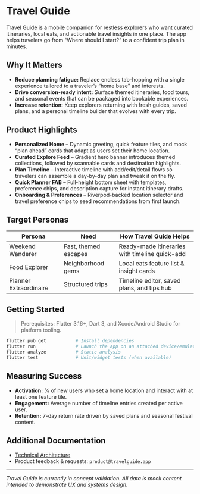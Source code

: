 # Travel Guide

Travel Guide is a mobile companion for restless explorers who want curated itineraries, local eats, and actionable travel insights in one place. The app helps travelers go from “Where should I start?” to a confident trip plan in minutes.

## Why It Matters
- **Reduce planning fatigue:** Replace endless tab-hopping with a single experience tailored to a traveler’s “home base” and interests.
- **Drive conversion-ready intent:** Surface themed itineraries, food tours, and seasonal events that can be packaged into bookable experiences.
- **Increase retention:** Keep explorers returning with fresh guides, saved plans, and a personal timeline builder that evolves with every trip.

## Product Highlights
- **Personalized Home** – Dynamic greeting, quick feature tiles, and mock “plan ahead” cards that adapt as users set their home location.
- **Curated Explore Feed** – Gradient hero banner introduces themed collections, followed by scannable cards and destination highlights.
- **Plan Timeline** – Interactive timeline with add/edit/detail flows so travelers can assemble a day-by-day plan and tweak it on the fly.
- **Quick Planner FAB** – Full-height bottom sheet with templates, preference chips, and description capture for instant itinerary drafts.
- **Onboarding & Preferences** – Riverpod-backed location selector and travel preference chips to seed recommendations from first launch.

## Target Personas
| Persona | Need | How Travel Guide Helps |
| --- | --- | --- |
| Weekend Wanderer | Fast, themed escapes | Ready-made itineraries with timeline quick-add |
| Food Explorer | Neighborhood gems | Local eats feature list & insight cards |
| Planner Extraordinaire | Structured trips | Timeline editor, saved plans, and tips hub |

## Getting Started
> Prerequisites: Flutter 3.16+, Dart 3, and Xcode/Android Studio for platform tooling.

```bash
flutter pub get           # Install dependencies
flutter run               # Launch the app on an attached device/emulator
flutter analyze           # Static analysis
flutter test              # Unit/widget tests (when available)
```

## Measuring Success
- **Activation:** % of new users who set a home location and interact with at least one feature tile.
- **Engagement:** Average number of timeline entries created per active user.
- **Retention:** 7-day return rate driven by saved plans and seasonal festival content.

## Additional Documentation
- [Technical Architecture](docs/technical.md)
- Product feedback & requests: `product@travelguide.app`

---
_Travel Guide is currently in concept validation. All data is mock content intended to demonstrate UX and systems design._ 

